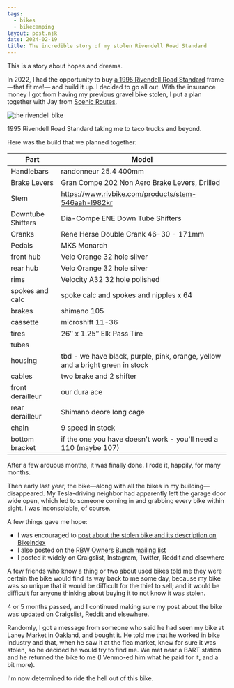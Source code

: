 ```yaml
---
tags: 
  - bikes
  - bikecamping
layout: post.njk
date: 2024-02-19
title: The incredible story of my stolen Rivendell Road Standard
---
```


This is a story about hopes and dreams.

In 2022, I had the opportunity to buy [a 1995 Rivendell Road Standard](https://www.renehersecycles.com/1995-rivendell-turning-the-tide/) frame—that fit me!— and build it up. I decided to go all out. With the insurance money I got from having my previous gravel bike stolen, I put a plan together with Jay from [Scenic Routes](https://www.scenicroutessf.com/).

![the rivendell bike](/img/rivbiketacotruck.jpg "a blue steel road bike leaning against a tree with a taco truck in the background")

1995 Rivendell Road Standard taking me to taco trucks and beyond.

Here was the build that we planned together:


| Part              | Model                                                                         |
|-------------------|-------------------------------------------------------------------------------|
| Handlebars        | randonneur 25.4 400mm                                                         |
| Brake Levers      | Gran Compe 202 Non Aero Brake Levers, Drilled                                 |
| Stem              | https://www.rivbike.com/products/stem-546aah-l982kr                           |
| Downtube Shifters | Dia-Compe ENE Down Tube Shifters                                              |
| Cranks            | Rene Herse Double Crank 46-30 - 171mm                                         |
| Pedals            | MKS Monarch                                                                   |
| front hub         | Velo Orange 32 hole silver                                                    |
| rear hub          | Velo Orange 32 hole silver                                                    |
| rims              | Velocity A32 32 hole polished                                                 |
| spokes and calc   | spoke calc and spokes and nipples x 64                                        |
| brakes            | shimano 105                                                                   |
| cassette          | microshift 11-36                                                              |
| tires             | 26″ x 1.25″ Elk Pass Tire                                                     |
| tubes             |                                                                               |
| housing           | tbd - we have black, purple, pink, orange, yellow and a bright green in stock |
| cables            | two brake and 2 shifter                                                       |
| front derailleur  | our dura ace                                                                  |
| rear derailleur   | Shimano deore long cage                                                       |
| chain             | 9 speed in stock                                                              |
| bottom bracket    | if the one you have doesn't work - you'll need a 110 (maybe 107)              |

After a few arduous months, it was finally done. I rode it, happily, for many months.

Then early last year, the bike—along with all the bikes in my building—disappeared. My Tesla-driving neighbor had apparently left the garage door wide open, which led to someone coming in and grabbing every bike within sight. I was inconsolable, of course.

A few things gave me hope:

- I was encouraged to [post about the stolen bike and its description on BikeIndex](https://groups.google.com/g/rbw-owners-bunch)
- I also posted on the [RBW Owners Bunch mailing list](https://groups.google.com/g/rbw-owners-bunch)
- I posted it widely on Craigslist, Instagram, Twitter, Reddit and elsewhere

A few friends who know a thing or two about used bikes told me they were certain the bike would find its way back to me some day, because my bike was so unique that it would be difficult for the thief to sell; and it would be difficult for anyone thinking about buying it to not know it was stolen.

4 or 5 months passed, and I continued making sure my post about the bike was updated on Craigslist, Reddit and elsewhere.

Randomly, I got a message from someone who said he had seen my bike at Laney Market in Oakland, and bought it. He told me that he worked in bike industry and that, when he saw it at the flea market, knew for sure it was stolen, so he decided he would try to find me. We met near a BART station and he returned the bike to me (I Venmo-ed him what he paid for it, and a bit more).

I'm now determined to ride the hell out of this bike.